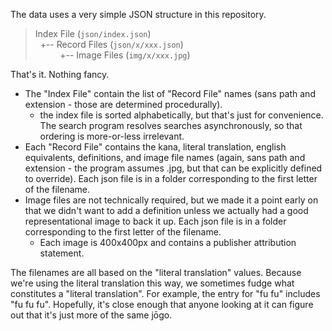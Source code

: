 The data uses a very simple JSON structure in this repository.

>  
> Index File (`json/index.json`)  
> &nbsp;&nbsp;+-- Record Files (`json/x/xxx.json`)  
> &nbsp;&nbsp;&nbsp;&nbsp;&nbsp;&nbsp;&nbsp;&nbsp;&nbsp;&nbsp;+-- Image Files (`img/x/xxx.jpg`)  
>  

That's it.  Nothing fancy.

* The "Index File" contain the list of "Record File" names (sans path and extension - those are determined procedurally).
  * the index file is sorted alphabetically, but that's just for convenience.  The search program resolves searches asynchronously, so that ordering is more-or-less irrelevant.
* Each "Record File" contains the kana, literal translation, english equivalents, definitions, and image file names (again, sans path and extension - the program assumes .jpg, but that can be explicitly defined to override).  Each json file is in a folder corresponding to the first letter of the filename.
* Image files are not technically required, but we made it a point early on that we didn't want to add a definition unless we actually had a good representational image to back it up.  Each json file is in a folder corresponding to the first letter of the filename.
  * Each image is 400x400px and contains a publisher attribution statement.

The filenames are all based on the "literal translation" values.  Because we're using the literal translation this way, we sometimes fudge what constitutes a "literal translation".  For example, the entry for "fu fu" includes "fu fu fu".  Hopefully, it's close enough that anyone looking at it can figure out that it's just more of the same jōgo.
